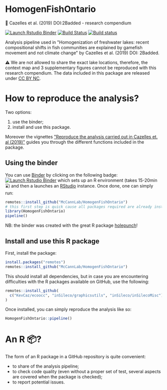 # HomogenFishOntario
:book: Cazelles et al. (2019) DOI:2Badded - research compendium

[![Launch Rstudio Binder](http://mybinder.org/badge_logo.svg)](https://mybinder.org/v2/gh/McCannLab/HomogenFishOntario/master?urlpath=rstudio)
[![Build Status](https://travis-ci.org/McCannLab/HomogenFishOntario.svg?branch=master)](https://travis-ci.org/McCannLab/HomogenFishOntario)
[![Build status](https://ci.appveyor.com/api/projects/status/iw2lkapvla1flr8v/branch/master?svg=true)](https://ci.appveyor.com/project/KevCaz/homogenfishontario/branch/master)


Analysis pipeline used in "Homogenization of freshwater lakes: recent compositional shifts in fish communities are explained by gamefish movement and not climate change" by Cazelles et al. (2019) DOI: 2Badded. 

:warning: We are not allowed to share the exact lake locations, therefore, the context map and 3 supplementary figures cannot be reproduced with this research compendium. The data included in this package are released under [CC BY NC](https://creativecommons.org/licenses/by-nc/2.0/).


# How to reproduce the analysis?

Two options:

1. use the binder;
2. install and use this package.

Moreover the vignettes ["Reproduce the analysis carried out in Cazelles et. al (2019)"](http://mccannlab.ca/HomogenFishOntario/articles/homogenOntario.html) guides you through the different functions included in the package.



## Using the binder

You can use [Binder](https://mybinder.readthedocs.io/en/latest/index.html#) by
clicking on the following badge: [![Launch Rstudio
Binder](http://mybinder.org/badge_logo.svg)](https://mybinder.org/v2/gh/McCannLab/HomogenFishOntario/master?urlpath=rstudio)
which sets up an R environment (takes 15-20min :hourglass:) and then a launches
an [RStudio](https://www.rstudio.com/) instance. Once done, one can simply run:

```R
remotes::install_github("McCannLab/HomogenFishOntario")
# this first step is quick cause all packages required are already installed!
library(HomogenFishOntario)
pipeline()
```

NB: the binder was created with the great R package [holepunch](https://karthik.github.io/holepunch/)!



## Install and use this R package

First, install the package:

```r
install.packages("remotes")
remotes::install_github("McCannLab/HomogenFishOntario")
```

This should install all dependencies, but in case you are encountering
difficulties with the R packages available on GitHub, use the following:

```r
remotes::install_github(
  c("KevCaz/ecoocc", "inSileco/graphicsutils", "inSileco/inSilecoMisc")
)
```

Once installed, you can simply reproduce the analysis like so:

```r
HomogenFishOntario::pipeline()
```


# An R :package:?

The form of an R package in a GitHub repository is quite convenient:

- to share of the analysis pipeline;
- to check code quality (even without a proper set of test, several aspects are covered when the package is checked);
- to report potential issues.